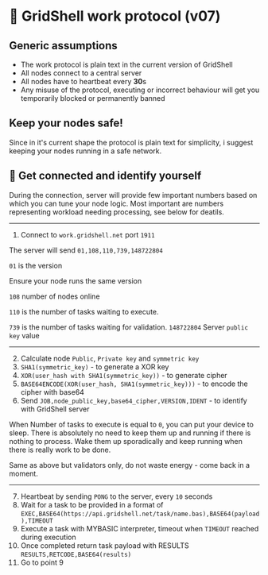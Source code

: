 # 🔡 GridShell work protocol (v07)



## Generic assumptions
- The work protocol is plain text in the current version of GridShell 
- All nodes connect to a central server
- All nodes have to heartbeat every **30**s 
- Any misuse of the protocol, executing or incorrect behaviour will get you temporarily blocked or permanently banned

## Keep your nodes safe!
Since in it's current shape the protocol is plain text for simplicity, i suggest keeping your nodes running in a safe network.

## :electric_plug: Get connected and identify yourself

During the connection, server will provide few important numbers based on which you can tune your node logic.
Most important are numbers representing workload needing processing, see below for deatils.

----

1. Connect to `work.gridshell.net` port `1911`

The server will send `01,108,110,739,148722804`

`01` is the version

Ensure your node runs the same version 

`108` number of nodes online 

`110` is the number of tasks waiting to execute.

`739` is the number of tasks waiting for validation.
`148722804` Server `public key` value

----
 


2. Calculate node `Public`, `Private key` and `symmetric key`
3. `SHA1(symmetric_key)` - to generate a XOR key
4. `XOR(user_hash with SHA1(symmetric_key))` - to generate cipher
5. `BASE64ENCODE(XOR(user_hash, SHA1(symmetric_key)))` - to encode the cipher with base64
6. Send `JOB,node_public_key,base64_cipher,VERSION,IDENT` - to identify with GridShell server
 

When Number of tasks to execute is equal to `0`, you can put your device to sleep.
There is absolutely no need to keep them up and running if there is nothing to process. Wake them up sporadically
and keep running when there is really work to be done.

Same as above but validators only, do not waste energy - come back in a moment.

----

7. Heartbeat by sending `PONG` to the server, every `10` seconds
8. Wait for a task to be provided in a format of
`EXEC,BASE64(https://api.gridshell.net/task/name.bas),BASE64(payload),TIMEOUT` 
9. Execute a task with MYBASIC interpreter, timeout when `TIMEOUT` reached during execution
10. Once completed return task payload with RESULTS 
`RESULTS,RETCODE,BASE64(results)` 
11. Go to point 9

 
